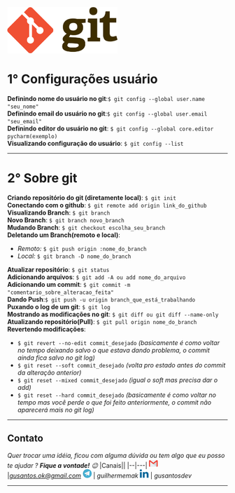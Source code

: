 <img src="https://github.com/gusantos1/icons/blob/main/Git-Logo-2Color.png" width="50%">  

# 1° Configurações usuário  
**Definindo nome do usuário no git**:`$ git config --global user.name "seu_nome"`       
**Definindo email do usuário no git**:`$ git config --global user.email "seu_email"`     
**Definindo editor do usuário no git**: `$ git config --global core.editor pycharm(exemplo)`  
**Visualizando configuração do usuário**: `$ git config --list`

---

# 2° Sobre git
**Criando repositório do git (diretamente local)**: `$ git init`  
**Conectando com o github**: `$ git remote add origin link_do_github`  
**Visualizando Branch**: `$ git branch`  
**Novo Branch**: `$ git branch novo_branch`  
**Mudando Branch**: `$ git checkout escolha_seu_branch`  
**Deletando um Branch(remoto e local)**:
* _Remoto:_ `$ git push origin :nome_do_branch`
* _Local:_ `$ git branch -D nome_do_branch`   

**Atualizar repositório**: `$ git status`      
**Adicionando arquivos**: `$ git add -A ou add nome_do_arquivo`    
**Adicionando um commit**: `$ git commit -m "comentario_sobre_alteracao_feita"`    
**Dando Push**:`$ git push -u origin branch_que_está_trabalhando`  
**Puxando o log de um git**: `$ git log`    
**Mostrando as modificações no git**: `$ git diff ou git diff --name-only`  
**Atualizando repositório(Pull)**: `$ git pull origin nome_do_branch`   
**Revertendo modificações**:  
* `$ git revert --no-edit commit_desejado` _(basicamente é como voltar no tempo deixando salvo o que estava dando problema, o commit ainda fica salvo no git log)_  
* `$ git reset --soft commit_desejado` _(volta pro estado antes do commit da alteração anterior)_ 
* `$ git reset --mixed commit_desejado` _(igual o soft mas precisa dar o add)_ 
* `$ git reset --hard commit_desejado` _(basicamente é como voltar no tempo mas você perde o que foi feito anteriormente, o commit não aparecerá mais no git log)_ 


---

## Contato
*Quer trocar uma idéia, ficou com alguma dúvida ou tem algo que eu posso te ajudar ? **Fique a vontade!** :wink:*
|Canais||
|--|---|
<img src="https://github.com/gusantos1/icons/blob/main/gmail.jpg" width="20" height="20"> |*gusantos.ok@gmail.com*
<img src="https://github.com/gusantos1/icons/blob/main/telegram.svg" width="20" height="20"> | *guilhermemak*
<img src="https://github.com/gusantos1/icons/blob/main/010-linkedin.svg" width="20" height="20"> | *gusantosdev*

---
